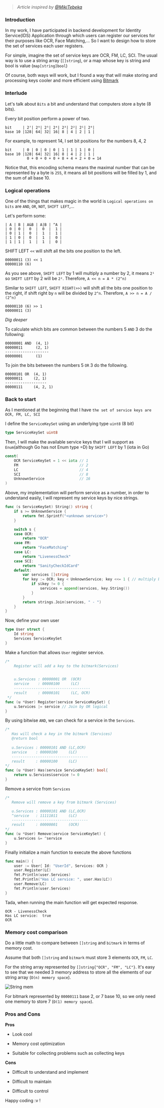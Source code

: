 [comment]: <> (Optimization using Bitmask)
[Comment]: <> (optimise,bit)

> *Article inspired by [@MikiTebeka](https://www.ardanlabs.com/blog/2021/04/using-bitmasks-in-go.html)*

### Introduction

In my work, I have participated in backend development for Identity Service(IDS) Application 
through which users can register our services for their purposes like OCR, Face Matching,...
So I want to design how to store the set of services each user registers.

For simple, imagine the set of service keys are OCR, FM, LC, SCI. The usual way is to use a string array (`[]string`),
or a map whose key is string and bool is value (`map[string]bool`)

Of course, both ways will work, but I found a way that will make storing and processing keys
cooler and more efficient using [Bitmark](https://en.wikipedia.org/wiki/Mask_(computing))

### Interlude

Let's talk about `Bits` a bit and understand that computers store a byte (8 bits).

Every bit position perform a power of two.

```text
bit     | 2⁷| 2⁶| 2⁵| 2⁴| 2³| 2²| 2¹| 2⁰|
base 10 |128| 64| 32| 16| 8 | 4 | 2 | 1 |
```

For example, to represent 14, I set bit positions for the numbers 8, 4, 2

```text
bit     | 0 | 0 | 0 | 0 | 1 | 1 | 1 | 0 |
base 10 |128| 64| 32| 16| 8 | 4 | 2 | 1 |
          0 + 0 + 0 + 0 + 8 + 4 + 2 + 0 = 14
```

Notice that, this encoding schema means the maximal number that can be represented by a byte is `255`, 
it means all bit positions will be filled by 1, and the sum of all base 10.

### Logical operations

One of the things that makes magic in the world is `Logical operations on bits` are `AND`, `OR`, `NOT`, `SHIFT LEFT`,...

Let's perform some:

```text
| A | B | A&B | A|B | ^A |
| 0 | 0 |  0  |  0  |  1 |
| 0 | 1 |  0  |  1  |  1 |
| 1 | 0 |  0  |  1  |  0 |
| 1 | 1 |  1  |  1  |  0 |
```

SHIFT LEFT `<<` will shift all the bits one position to the left.

```text
00000011 (3) << 1
00000110 (6)
```

As you see above, `SHIFT LEFT` by 1 will multiply a number by 2, it means `2¹` 
so `SHIFT LEFT` by 2 will be `2²`. Therefore, `A << n = A * (2^n)` 

Similar to `SHIFT LEFT`, `SHIFT RIGHT(>>)` will shift all the bits one position to the right, if shift right by 
`n` will be divided by `2^n`. Therefore, `A >> n = A / (2^n)`

```text
00000110 (6) >> 1
00000011 (3) 
```

*Dig deeper*

To calculate which bits are common between the numbers 5 `AND` 3 do the following:

```text
00000001 AND  (4, 1)
00000011      (2, 1)
--------------------
00000001      (1)
```

To join the bits between the numbers 5 `OR` 3 do the following.

```text
00000101 OR  (4, 1)
00000011     (2, 1)
-------------------
00000111     (4, 2, 1)
```

### Back to start

As I mentioned at the beginning that I have `the set of service keys are OCR, FM, LC, SCI`

I define the `ServiceKeySet` using an underlying type `uint8` (8 bit) 

```go
type ServiceKeySet uint8
```

Then, I will make the available service keys that I will support as `Enum`(although Go has not Enum type =D) by `SHIFT LEFT` by 1 (iota in Go)
```go
const(
	OCR ServiceKeySet = 1 << iota // 1
	FM                            // 2
	LC                            // 4  
	SCI                           // 8
	UnknownService                // 16 
)
```

Above, my implementation will perform service as a number, in order to understand easily, I will represent my service keys by nice strings.
```go
func (s ServiceKeySet) String() string {
	if s >= UnknownService {
        return fmt.Sprintf("<unknown service>")
    }

    switch s {
    case OCR:
        return "OCR"
    case FM:
        return "FaceMatching"
    case LC:
        return "LivenessCheck"
    case SCI:
    	return "SanityCheckIdCard"
    default:
        var services []string
        for key := OCR; key < UnknownService; key <<= 1 { // multiply by 2 each loop
            if s&key != 0 {
                services = append(services, key.String())
            }
        }
        return strings.Join(services, " - ")	
    }
}
```

Now, define your own user
```go
type User struct {
	Id string
	Services ServiceKeySet
}
```

Make a function that allows `User` register service.
```go
/*
    Register will add a key to the bitmark(Services)

 
    u.Services : 00000001 OR  (OCR)
    service    : 00000100     (LC)
    -----------------------------------
    result     : 00000101     (LC, OCR)
 */
func (u *User) Register(service ServiceKeySet) {
    u.Services |= service // Join by OR logical
}
```

By using bitwise `AND`, we can check for a service in the `Services`.
```go
/*
   Has will check a key in the bitmark (Services)
   @return bool
 
   u.Services : 00000101 AND (LC,OCR)
   service    : 00000100     (LC)
   -----------------------------------
   result     : 00000100     (LC)
*/
func (u *User) Has(service ServiceKeySet) bool{
	return u.Services&service != 0
}
```

Remove a service from `Services`
```go
/*
   Remove will remove a key from bitmark (Services)

   u.Services : 00000101 AND (LC,OCR)
   ^service   : 11111011     (LC)
   -----------------------------------
   result     : 00000001     (OCR)
*/
func (u *User) Remove(service ServiceKeySet) {
    u.Services &= ^service
}
```

Finally initialize a main function to execute the above functions
```go
func main() {
	user := User{ Id: "UserId", Services: OCR }
	user.Register(LC)
	fmt.Println(user.Services)
	fmt.Println("Has LC service: ", user.Has(LC))
	user.Remove(LC)
	fmt.Println(user.Services)
}
```

Tada, when running the main function will get expected response.
```
OCR - LivenessCheck
Has LC service:  true
OCR
```

### Memory cost comparison

Do a little math to compare between `[]string` and `bitmark` in terms of memory cost.

Assume that both `[]string` and `bitmark` must store 3 elements `OCR`, `FM`, `LC`.

For the string array represented by `[]string{"OCR", "FM", "LC"}`. It's easy to see that we
needed 3 memory address to store all the elements of our string array (`O(n) memory space`).

![String mem](../../../../../images/2021-05-22-bitmark/dsf.png)

For bitmark represented by `00000111` base 2, or 7 base 10, so we only need one memory to store 7 (`O(1) memory space`).

### Pros and Cons

**Pros**

- Look cool

+ Memory cost optimization

* Suitable for collecting problems such as collecting keys

**Cons**

- Difficult to understand and implement

* Difficult to maintain

+ Difficult to control

Happy coding :v !




